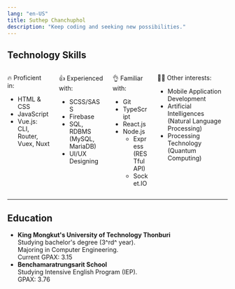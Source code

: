 ```yaml
---
lang: "en-US"
title: Suthep Chanchuphol
description: "Keep coding and seeking new possibilities."
---
```


## Technology Skills

<div class="columns"><div class="column col-6">
<p t>🔥 Proficient in:</p>

- HTML & CSS
- JavaScript
- Vue.js: CLI, Router, Vuex, Nuxt

</div><div class="column col-6">
<p t>👍 Experienced with:</p>

- SCSS/SASS
- Firebase
- SQL, RDBMS (MySQL, MariaDB)
- UI/UX Designing

</div><div class="column col-6">
<p t>👌 Familiar with:</p>

- Git
- TypeScript
- React.js
- Node.js
  - Express (RESTfulAPI)
  - Socket.IO

</div><div class="column col-6">
<p t>🤸‍♂️ Other interests:</p>

- Mobile Application Development
- Artificial Intelligences (Natural Language Processing)
- Processing Technology (Quantum Computing)

</div></div>

---

## Education

- **King Mongkut's University of Technology Thonburi**  
  Studying bachelor's degree (3^rd^ year).  
  Majoring in Computer Engineering.  
  Current GPAX: 3.15
- **Benchamaratrungsarit School**  
  Studying Intensive English Program (IEP).  
  GPAX: 3.76
